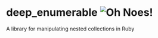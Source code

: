 deep_enumerable ![Oh Noes!](https://api.travis-ci.org/dgopstein/deep_enumerable.png)
===============


A library for manipulating nested collections in Ruby

